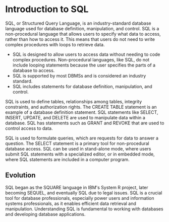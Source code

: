 # Introduction to SQL
SQL, or Structured Query Language, is an industry-standard database language used for database definition, manipulation, and control. SQL is a non-procedural language that allows users to specify what data to access, rather than how to access it. This means that users do not need to write complex procedures with loops to retrieve data.

- SQL is designed to allow users to access data without needing to code complex procedures. Non-procedural languages, like SQL, do not include looping statements because the user specifies the parts of a database to access.
- SQL is supported by most DBMSs and is considered an industry standard.
- SQL includes statements for database definition, manipulation, and control.

SQL is used to define tables, relationships among tables, integrity constraints, and authorization rights. The CREATE TABLE statement is an example of a database definition statement. SQL statements like SELECT, INSERT, UPDATE, and DELETE are used to manipulate data within a database. SQL has statements such as GRANT and REVOKE that are used to control access to data.

SQL is used to formulate queries, which are requests for data to answer a question. The SELECT statement is a primary tool for non-procedural database access. SQL can be used in stand-alone mode, where users submit SQL statements with a specialized editor, or in embedded mode, where SQL statements are included in a computer program.
## Evolution
SQL began as the SQUARE language in IBM's System R project, later becoming SEQUEL, and eventually SQL due to legal issues. SQL is a crucial tool for database professionals, especially power users and information systems professionals, as it enables efficient data retrieval and manipulation. Understanding SQL is fundamental to working with databases and developing database applications.
